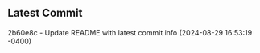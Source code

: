 
## Latest Commit
2b60e8c - Update README with latest commit info (2024-08-29 16:53:19 -0400) <Yunxi-Zhou>
